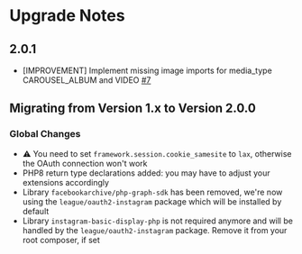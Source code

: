 # Upgrade Notes

## 2.0.1
- [IMPROVEMENT] Implement missing image imports for media_type CAROUSEL_ALBUM and VIDEO [#7](https://github.com/dachcom-digital/pimcore-social-data-instagram-connector/pull/7)

## Migrating from Version 1.x to Version 2.0.0

### Global Changes
- ⚠️ You need to set `framework.session.cookie_samesite` to `lax`, otherwise the OAuth connection won't work
- PHP8 return type declarations added: you may have to adjust your extensions accordingly
- Library `facebookarchive/php-graph-sdk` has been removed, we're now using the `league/oauth2-instagram` package which will be installed by default
- Library `instagram-basic-display-php` is not required anymore and will be handled by the `league/oauth2-instagram` package. Remove it from your root composer, if set